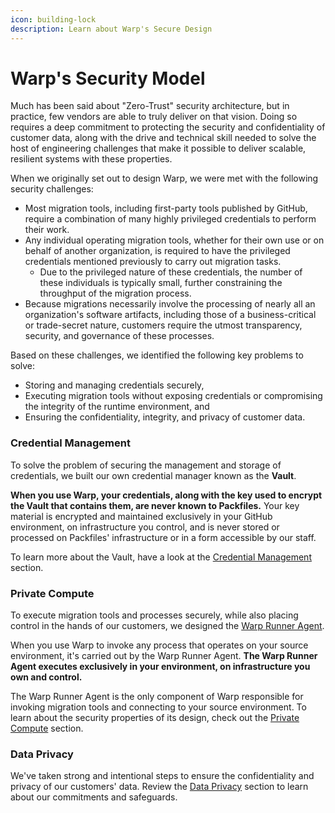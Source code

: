 ```yaml
---
icon: building-lock
description: Learn about Warp's Secure Design
---
```


# Warp's Security Model

Much has been said about "Zero-Trust" security architecture, but in practice, few vendors are able to truly deliver on that vision. Doing so requires a deep commitment to protecting the security and confidentiality of customer data, along with the drive and technical skill needed to solve the host of engineering challenges that make it possible to deliver scalable, resilient systems with these properties.&#x20;

When we originally set out to design Warp, we were met with the following security challenges:

* Most migration tools, including first-party tools published by GitHub, require a combination of many highly privileged credentials to perform their work.
* Any individual operating migration tools, whether for their own use or on behalf of another organization, is required to have the privileged credentials mentioned previously to carry out migration tasks.&#x20;
  * Due to the privileged nature of these credentials, the number of these individuals is typically small, further constraining the throughput of the migration process.
* Because migrations necessarily involve the processing of nearly all an organization's software artifacts, including those of a business-critical or trade-secret nature, customers require the utmost transparency, security, and governance of these processes.

Based on these challenges, we identified the following key problems to solve:

* Storing and managing credentials securely,&#x20;
* Executing migration tools without exposing credentials or compromising the integrity of the runtime environment, and&#x20;
* Ensuring the confidentiality, integrity, and privacy of customer data.

### Credential Management&#x20;

To solve the problem of securing the management and storage of credentials, we built our own credential manager known as the **Vault**.

**When you use Warp, your credentials, along with the key used to encrypt the Vault that contains them, are never known to Packfiles.** Your key material is encrypted and maintained exclusively in your GitHub environment, on infrastructure you control, and is never stored or processed on Packfiles' infrastructure or in a form accessible by our staff.

To learn more about the Vault, have a look at the [Credential Management](credential-management.md) section.

### Private Compute

To execute migration tools and processes securely, while also placing control in the hands of our customers, we designed the [Warp Runner Agent](../../using-warp/migration-hq/runner-agent.md).&#x20;

When you use Warp to invoke any process that operates on your source environment, it's carried out by the Warp Runner Agent. **The Warp Runner Agent executes exclusively in your environment, on infrastructure you own and control.**

The Warp Runner Agent is the only component of Warp responsible for invoking migration tools and connecting to your source environment. To learn about the security properties of its design, check out the [Private Compute](warp-security-model.md) section.

### Data Privacy&#x20;

We've taken strong and intentional steps to ensure the confidentiality and privacy of our customers' data. Review the [Data Privacy](./#data-privacy) section to learn about our commitments and safeguards.
